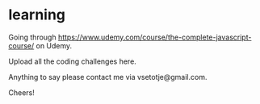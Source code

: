 # learning
Going through https://www.udemy.com/course/the-complete-javascript-course/ on Udemy.
<p>Upload all the coding challenges here. 
<p>Anything to say please contact me via vsetotje@gmail.com.
<p>Cheers!
